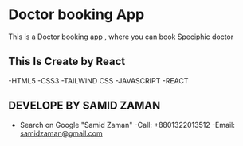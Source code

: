 # Doctor booking App

This is a Doctor booking app , where you can book Speciphic doctor  


##  This Is Create by React 

-HTML5
-CSS3
-TAILWIND CSS
-JAVASCRIPT
-REACT

## DEVELOPE BY SAMID ZAMAN
- Search on Google "Samid Zaman"
-Call: +8801322013512
-Email: samidzaman@gmail.com


